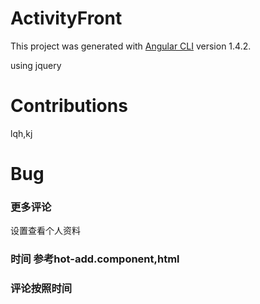 # ActivityFront

This project was generated with [Angular CLI](https://github.com/angular/angular-cli) version 1.4.2.

using jquery

# Contributions

lqh,kj

# Bug

### 更多评论 
设置查看个人资料


### 时间 参考hot-add.component,html

### 评论按照时间
